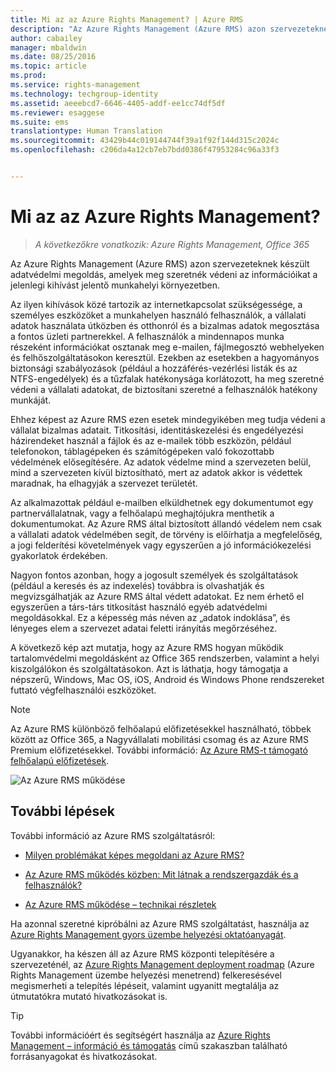 ```yaml
---
title: Mi az az Azure Rights Management? | Azure RMS
description: "Az Azure Rights Management (Azure RMS) azon szervezeteknek készült adatvédelmi megoldás, akik meg szeretnék védeni az információikat, függetlenül attól, hol tárolják azokat. Ez a megoldás a népszerű, Windows, Mac OS, iOS, Android és Windows Phone rendszereket futtató végfelhasználói eszközöket támogatja."
author: cabailey
manager: mbaldwin
ms.date: 08/25/2016
ms.topic: article
ms.prod: 
ms.service: rights-management
ms.technology: techgroup-identity
ms.assetid: aeeebcd7-6646-4405-addf-ee1cc74df5df
ms.reviewer: esaggese
ms.suite: ems
translationtype: Human Translation
ms.sourcegitcommit: 43429b44c019144744f39a1f92f144d315c2024c
ms.openlocfilehash: c206da4a12cb7eb7bdd0386f47953284c96a33f3


---
```


# Mi az az Azure Rights Management?

>*A következőkre vonatkozik: Azure Rights Management, Office 365*


Az Azure Rights Management (Azure RMS) azon szervezeteknek készült adatvédelmi megoldás, amelyek meg szeretnék védeni az információikat a jelenlegi kihívást jelentő munkahelyi környezetben.

Az ilyen kihívások közé tartozik az internetkapcsolat szükségessége, a személyes eszközöket a munkahelyen használó felhasználók, a vállalati adatok használata útközben és otthonról és a bizalmas adatok megosztása a fontos üzleti partnerekkel. A felhasználók a mindennapos munka részeként információkat osztanak meg e-mailen, fájlmegosztó webhelyeken és felhőszolgáltatásokon keresztül. Ezekben az esetekben a hagyományos biztonsági szabályozások (például a hozzáférés-vezérlési listák és az NTFS-engedélyek) és a tűzfalak hatékonysága korlátozott, ha meg szeretné védeni a vállalati adatokat, de biztosítani szeretné a felhasználók hatékony munkáját.

Ehhez képest az Azure RMS ezen esetek mindegyikében meg tudja védeni a vállalat bizalmas adatait. Titkosítási, identitáskezelési és engedélyezési házirendeket használ a fájlok és az e-mailek több eszközön, például telefonokon, táblagépeken és számítógépeken való fokozottabb védelmének elősegítésére. Az adatok védelme mind a szervezeten belül, mind a szervezeten kívül biztosítható, mert az adatok akkor is védettek maradnak, ha elhagyják a szervezet területét.

Az alkalmazottak például e-mailben elküldhetnek egy dokumentumot egy partnervállalatnak, vagy a felhőalapú meghajtójukra menthetik a dokumentumokat. Az Azure RMS által biztosított állandó védelem nem csak a vállalati adatok védelmében segít, de törvény is előírhatja a megfelelőség, a jogi felderítési követelmények vagy egyszerűen a jó információkezelési gyakorlatok érdekében.

Nagyon fontos azonban, hogy a jogosult személyek és szolgáltatások (például a keresés és az indexelés) továbbra is olvashatják és megvizsgálhatják az Azure RMS által védett adatokat. Ez nem érhető el egyszerűen a társ-társ titkosítást használó egyéb adatvédelmi megoldásokkal. Ez a képesség más néven az „adatok indoklása”, és lényeges elem a szervezet adatai feletti irányítás megőrzéséhez.

A következő kép azt mutatja, hogy az Azure RMS hogyan működik tartalomvédelmi megoldásként az Office 365 rendszerben, valamint a helyi kiszolgálókon és szolgáltatásokon. Azt is láthatja, hogy támogatja a népszerű, Windows, Mac OS, iOS, Android és Windows Phone rendszereket futtató végfelhasználói eszközöket.

> [!NOTE]
Az Azure RMS különböző felhőalapú előfizetésekkel használható, többek között az Office 365, a Nagyvállalati mobilitási csomag és az Azure RMS Premium előfizetésekkel. További információ: [Az Azure RMS-t támogató felhőalapú előfizetések](../get-started/requirements-subscriptions.md).

![Az Azure RMS működése](../media/AzRMS_elements.png)

## További lépések

További információ az Azure RMS szolgáltatásról:

-   [Milyen problémákat képes megoldani az Azure RMS?](azure-rms-problems-it-solves.md)

-   [Az Azure RMS működés közben: Mit látnak a rendszergazdák és a felhasználók?](what-admins-users-see.md)

-   [Az Azure RMS működése – technikai részletek](how-does-it-work.md)



Ha azonnal szeretné kipróbálni az Azure RMS szolgáltatást, használja az [Azure Rights Management gyors üzembe helyezési oktatóanyagát](../get-started/quick-start-tutorial.md).

Ugyanakkor, ha készen áll az Azure RMS központi telepítésére a szervezeténél, az [Azure Rights Management deployment roadmap](../plan-design/deployment-roadmap.md) (Azure Rights Management üzembe helyezési menetrend) felkeresésével megismerheti a telepítés lépéseit, valamint ugyanitt megtalálja az útmutatókra mutató hivatkozásokat is.

> [!TIP]
> További információért és segítségért használja az [Azure Rights Management – információ és támogatás](../get-started/information-support.md) című szakaszban található forrásanyagokat és hivatkozásokat.



<!--HONumber=Aug16_HO4-->



